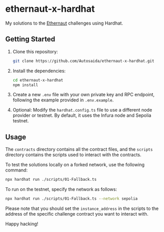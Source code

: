 # ethernaut-x-hardhat

My solutions to the [Ethernaut](https://ethernaut.openzeppelin.com/) challenges using Hardhat.

## Getting Started

1. Clone this repository:

   ```bash
   git clone https://github.com/Autosaida/ethernaut-x-hardhat.git
   ```

2. Install the dependencies:

   ```bash
   cd ethernaut-x-hardhat
   npm install
   ```

3. Create a new `.env` file with your own private key and RPC endpoint, following the example provided in `.env.example`.

4. Optional: Modify the `hardhat.config.ts` file to use a different node provider or testnet. By default, it uses the Infura node and Sepolia testnet.

## Usage

The `contracts` directory contains all the contract files, and the `scripts` directory contains the scripts used to interact with the contracts.

To test the solutions locally on a forked network, use the following command:

```bash
npx hardhat run ./scripts/01-Fallback.ts
```

To run on the testnet, specify the network as follows:

```bash
npx hardhat run ./scripts/01-Fallback.ts --network sepolia
```

Please note that you should set the `instance_address` in the scripts to the address of the specific challenge contract you want to interact with.

Happy hacking!